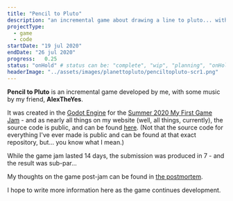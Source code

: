 ```yaml
---
title: "Pencil to Pluto"
description: "an incremental game about drawing a line to pluto... with pencils... on an infinite sheet of paper"
projectType:	
  - game
  - code
startDate: "19 jul 2020"
endDate: "26 jul 2020"
progress:	0.25
status: "onHold" # status can be: "complete", "wip", "planning", "onHold", or "scrapped"
headerImage: "../assets/images/planettopluto/penciltopluto-scr1.png"
---
```


**Pencil to Pluto** is an incremental game developed by me, with some music by my friend, **AlexTheYes**. 

It was created in the [Godot Engine](godotengine.org) for the [Summer 2020 My First Game Jam](https://itch.io/jam/my-first-game-jam-summer-2020) - and as nearly all things on my website (well, all things, currently), the source code is public, and can be found [here](https://github.com/AndyThePie/pencil-to-pluto).
(Not that the source code for everything I've ever made is public and can be found at that exact repository, but... you know what I mean.)

While the game jam lasted 14 days, the submission was produced in 7 - and the result was sub-par...

My thoughts on the game post-jam can be found in [the postmortem](../blog/2020.07.26-pencil_to_pluto_postmortem.html).



I hope to write more information here as the game continues development.